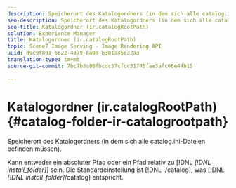 ```yaml
---
description: Speicherort des Katalogordners (in dem sich alle catalog.ini-Dateien befinden müssen).
seo-description: Speicherort des Katalogordners (in dem sich alle catalog.ini-Dateien befinden müssen).
seo-title: Katalogordner (ir.catalogRootPath)
solution: Experience Manager
title: Katalogordner (ir.catalogRootPath)
topic: Scene7 Image Serving - Image Rendering API
uuid: d9c9f801-6622-4879-ba08-b381a45632a3
translation-type: tm+mt
source-git-commit: 7bc7b3a86fbcdc57cfdc31745fae3afc06e44b15

---
```



# Katalogordner (ir.catalogRootPath){#catalog-folder-ir-catalogrootpath}

Speicherort des Katalogordners (in dem sich alle catalog.ini-Dateien befinden müssen).

Kann entweder ein absoluter Pfad oder ein Pfad relativ zu [!DNL *[!DNL install_folder]*] sein. Die Standardeinstellung ist [!DNL ./catalog], was [!DNL *[!DNL install_folder]*/catalog] entspricht.
